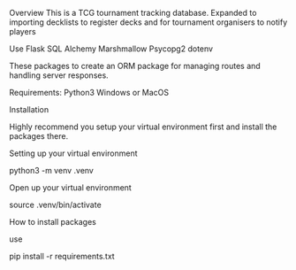 Overview
This is a TCG tournament tracking database.
Expanded to importing decklists to register decks and for tournament organisers
to notify players

Use Flask
SQL Alchemy
Marshmallow
Psycopg2
dotenv

These packages to create an ORM package for managing routes and handling server responses.

Requirements:
Python3
Windows or MacOS


Installation

Highly recommend you setup your virtual environment first and install the packages there.

Setting up your virtual environment

python3 -m venv .venv

Open up your virtual environment

source .venv/bin/activate

How to install packages

use

pip install -r requirements.txt